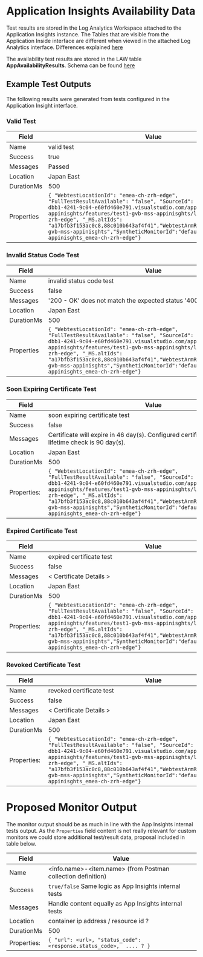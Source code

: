 # Application Insights Availability Data

Test results are stored in the Log Analytics Workspace attached to the Application Insights instance. The Tables that are visible from the Application Inside interface are different when viewed in the attached Log Analytics interface. Differences explained [here](https://docs.microsoft.com/en-us/azure/azure-monitor/app/convert-classic-resource#table-structure)

The availability test results are stored in the LAW table **AppAvailabilityResults**. Schema can be found [here](https://docs.microsoft.com/en-us/azure/azure-monitor/app/convert-classic-resource#appavailabilityresults)

## Example Test Outputs

The following results were generated from tests configured in the Application Insight interface.

### Valid Test

| Field      | Value                                                                                                                                                                                                                                                                                                                                                                                                                                              |
| ---------- | -------------------------------------------------------------------------------------------------------------------------------------------------------------------------------------------------------------------------------------------------------------------------------------------------------------------------------------------------------------------------------------------------------------------------------------------------- |
| Name       | valid test                                                                                                                                                                                                                                                                                                                                                                                                                                     |
| Success    | true                                                                                                                                                                                                                                                                                                                                                                                                                                               |
| Messages   | Passed                                                                                                                                                                                                                                                                                                                                                                                                                                             |
| Location   | Japan East                                                                                                                                                                                                                                                                                                                                                                                                                                         |
| DurationMs | 500                                                                                                                                                                                                                                                                                                                                                                                                                                                |
| Properties | ``` { "WebtestLocationId": "emea-ch-zrh-edge", "FullTestResultAvailable": "false", "SourceId": "sid://040d848c-dbb1-4241-9c04-e60fd460e791.visualstudio.com/applications/gvb-mss-appinisghts/features/test1-gvb-mss-appinisghts/locations/emea-ch-zrh-edge", "_MS.altIds": "a17bfb3f153ac0c8,88c010b643af4f41","WebtestArmResourceName":"test1-gvb-mss-appinisghts","SyntheticMonitorId":"default_test1-gvb-mss-appinisghts_emea-ch-zrh-edge"} ``` |

### Invalid Status Code Test

| Field      | Value                                                                                                                                                                                                                                                                                                                                                                                                                                              |
| ---------- | -------------------------------------------------------------------------------------------------------------------------------------------------------------------------------------------------------------------------------------------------------------------------------------------------------------------------------------------------------------------------------------------------------------------------------------------------- |
| Name       | invalid status code test                                                                                                                                                                                                                                                                                                                                                                                                                                     |
| Success    | false                                                                                                                                                                                                                                                                                                                                                                                                                                               |
| Messages   | '200 - OK' does not match the expected status '400 - BadRequest'.                                                                                                                                                                                                                                                                                                                                                                                                                                             |
| Location   | Japan East                                                                                                                                                                                                                                                                                                                                                                                                                                         |
| DurationMs | 500                                                                                                                                                                                                                                                                                                                                                                                                                                                |
| Properties | ``` { "WebtestLocationId": "emea-ch-zrh-edge", "FullTestResultAvailable": "false", "SourceId": "sid://040d848c-dbb1-4241-9c04-e60fd460e791.visualstudio.com/applications/gvb-mss-appinisghts/features/test1-gvb-mss-appinisghts/locations/emea-ch-zrh-edge", "_MS.altIds": "a17bfb3f153ac0c8,88c010b643af4f41","WebtestArmResourceName":"test1-gvb-mss-appinisghts","SyntheticMonitorId":"default_test1-gvb-mss-appinisghts_emea-ch-zrh-edge"} ``` |


### Soon Expiring Certificate Test


| Field      | Value                                                                                                                                                                                                                                                                                                                                                                                                                                              |
| ---------- | -------------------------------------------------------------------------------------------------------------------------------------------------------------------------------------------------------------------------------------------------------------------------------------------------------------------------------------------------------------------------------------------------------------------------------------------------- |
| Name       | soon expiring certificate test                                                                                                                                                                                                                                                                                                                                                                                                                                   |
| Success    | false                                                                                                                                                                                                                                                                                                                                                                                                                                               |
| Messages   | Certificate will expire in 46 day(s). Configured certificate remaining lifetime check is 90 day(s).                                                                                                                                                                                                                                                                                                                                                                                                                                             |
| Location   | Japan East                                                                                                                                                                                                                                                                                                                                                                                                                                         |
| DurationMs | 500                                                                                                                                                                                                                                                                                                                                                                                                                                                |
| Properties: |  ``` { "WebtestLocationId": "emea-ch-zrh-edge", "FullTestResultAvailable": "false", "SourceId": "sid://040d848c-dbb1-4241-9c04-e60fd460e791.visualstudio.com/applications/gvb-mss-appinisghts/features/test1-gvb-mss-appinisghts/locations/emea-ch-zrh-edge", "_MS.altIds": "a17bfb3f153ac0c8,88c010b643af4f41","WebtestArmResourceName":"test1-gvb-mss-appinisghts","SyntheticMonitorId":"default_test1-gvb-mss-appinisghts_emea-ch-zrh-edge"} ``` |

### Expired Certificate Test

| Field      | Value                                                                                                                                                                                                                                                                                                                                                                                                                                              |
| ---------- | -------------------------------------------------------------------------------------------------------------------------------------------------------------------------------------------------------------------------------------------------------------------------------------------------------------------------------------------------------------------------------------------------------------------------------------------------- |
| Name       | expired certificate test                                                                                                                                                                                                                                                                                                                                                                                                                                |
| Success    | false                                                                                                                                                                                                                                                                                                                                                                                                                                               |
| Messages   | < Certificate Details >                                                                                                                                                                                                                                                                                                                                                                                                                                             |
| Location   | Japan East                                                                                                                                                                                                                                                                                                                                                                                                                                         |
| DurationMs | 500                                                                                                                                                                                                                                                                                                                                                                                                                                                |
| Properties: |  ``` { "WebtestLocationId": "emea-ch-zrh-edge", "FullTestResultAvailable": "false", "SourceId": "sid://040d848c-dbb1-4241-9c04-e60fd460e791.visualstudio.com/applications/gvb-mss-appinisghts/features/test1-gvb-mss-appinisghts/locations/emea-ch-zrh-edge", "_MS.altIds": "a17bfb3f153ac0c8,88c010b643af4f41","WebtestArmResourceName":"test1-gvb-mss-appinisghts","SyntheticMonitorId":"default_test1-gvb-mss-appinisghts_emea-ch-zrh-edge"} ``` |

### Revoked Certificate Test

| Field      | Value                                                                                                                                                                                                                                                                                                                                                                                                                                              |
| ---------- | -------------------------------------------------------------------------------------------------------------------------------------------------------------------------------------------------------------------------------------------------------------------------------------------------------------------------------------------------------------------------------------------------------------------------------------------------- |
| Name       | revoked certificate test                                                                                                                                                                                                                                                                                                                                                                                                                                    |
| Success    | false                                                                                                                                                                                                                                                                                                                                                                                                                                               |
| Messages   | < Certificate Details >                                                                                                                                                                                                                                                                                                                                                                                                                                              |
| Location   | Japan East                                                                                                                                                                                                                                                                                                                                                                                                                                         |
| DurationMs | 500                                                                                                                                                                                                                                                                                                                                                                                                                                                |
| Properties: |  ``` { "WebtestLocationId": "emea-ch-zrh-edge", "FullTestResultAvailable": "false", "SourceId": "sid://040d848c-dbb1-4241-9c04-e60fd460e791.visualstudio.com/applications/gvb-mss-appinisghts/features/test1-gvb-mss-appinisghts/locations/emea-ch-zrh-edge", "_MS.altIds": "a17bfb3f153ac0c8,88c010b643af4f41","WebtestArmResourceName":"test1-gvb-mss-appinisghts","SyntheticMonitorId":"default_test1-gvb-mss-appinisghts_emea-ch-zrh-edge"} ``` |

# Proposed Monitor Output

The monitor output should be as much in line with the App Insights internal tests output. As the `Properties` field content is not really relevant for custom monitors we could store additional test/result data, proposal included in table below.   

| Field      | Value                                                                                                                                                                                                                                                                                                                                                                                                                                              |
| ---------- | -------------------------------------------------------------------------------------------------------------------------------------------------------------------------------------------------------------------------------------------------------------------------------------------------------------------------------------------------------------------------------------------------------------------------------------------------- |
| Name       | <info.name>-<item.name> (from Postman collection definition)                                                                                                                                                                                                                                                                                                                                                                                                                                   |
| Success    | `true/false`  Same logic as App Insights internal tests                                                                                                                                                                                                                                                                                                                                                                                                                                         |
| Messages   | Handle content equally as App Insights internal tests                                                                                                                                                                                                                                                                                                                                                                                                                                              |
| Location   | container ip address / resource id ?                                                                                                                                                                                                                                                                                                                                                                                                                                         |
| DurationMs | 500                                                                                                                                                                                                                                                                                                                                                                                                                                                |
| Properties: |  ``` { "url": <url>, "status_code": <response.status_code>,  .... ? } ``` |


